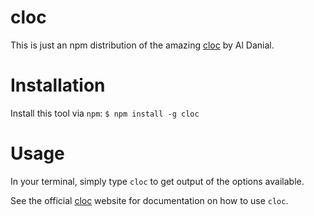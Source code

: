 # cloc

This is just an npm distribution of the amazing [cloc](http://cloc.sourceforge.net/) by Al Danial.

# Installation

Install this tool via `npm`: `$ npm install -g cloc`

# Usage

In your terminal, simply type `cloc` to get output of the options available.

See the official [cloc](http://cloc.sourceforge.net/) website for documentation on how to use `cloc`.
